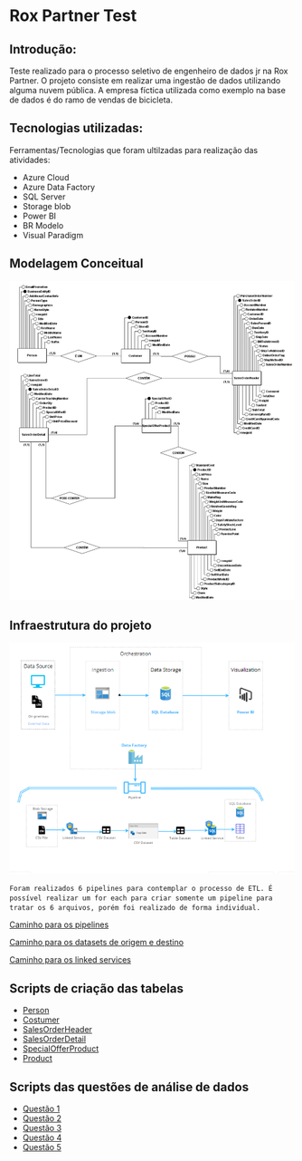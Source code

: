 # Rox Partner Test 

## Introdução:
Teste realizado para o processo seletivo de engenheiro de dados jr na Rox Partner. O projeto consiste em realizar uma ingestão de dados utilizando alguma nuvem pública. A empresa fíctica utilizada como exemplo na base de dados é do ramo de vendas de bicicleta.

## Tecnologias utilizadas:

Ferramentas/Tecnologias que foram ultilzadas para realização das atividades:

- Azure Cloud
- Azure Data Factory
- SQL Server
- Storage blob
- Power BI
- BR Modelo
- Visual Paradigm

## Modelagem Conceitual

<img width="1013" alt="Screenshot 2023-07-24 at 09 54 02" src="https://github.com/gabrielsuper/RoxPartner/blob/main/images/Modelo_Conceitual.png">

## Infraestrutura do projeto

<img width="1013" alt="Screenshot 2023-07-24 at 09 54 02" src="https://github.com/gabrielsuper/RoxPartner/blob/main/images/Arquitetura.png">

```Foram realizados 6 pipelines para contemplar o processo de ETL. É possível realizar um for each para criar somente um pipeline para tratar os 6 arquivos, porém foi realizado de forma individual.```

<p><a href="https://github.com/gabrielsuper/RoxPartner/blob/main/pipeline">Caminho para os pipelines</a></p>
<p><a href="https://github.com/gabrielsuper/RoxPartner/blob/main/dataset">Caminho para os datasets de origem e destino</a></p>
<p><a href="(https://github.com/gabrielsuper/RoxPartner/blob/main/linked_service">Caminho para os linked services</a></p>

## Scripts de criação das tabelas

- [Person](https://github.com/gabrielsuper/RoxPartner/blob/main/create_tables/create_person.sql)
- [Costumer](https://github.com/gabrielsuper/RoxPartner/blob/main/create_tables/create_customer.sql)
- [SalesOrderHeader](https://github.com/gabrielsuper/RoxPartner/blob/main/create_tables/create_sales_order_header.sql)
- [SalesOrderDetail](https://github.com/gabrielsuper/RoxPartner/blob/main/create_tables/create_sales_order_detail.sql)
- [SpecialOfferProduct](https://github.com/gabrielsuper/RoxPartner/blob/main/create_tables/create_special_offer_product.sql)
- [Product](https://github.com/gabrielsuper/RoxPartner/blob/main/create_tables/create_product.sql)

## Scripts das questões de análise de dados

- [Questão 1](https://github.com/gabrielsuper/RoxPartner/blob/main/query_questions/question_1.sql)
- [Questão 2](https://github.com/gabrielsuper/RoxPartner/blob/main/query_questions/question_2.sql)
- [Questão 3](https://github.com/gabrielsuper/RoxPartner/blob/main/query_questions/question_3.sql)
- [Questão 4](https://github.com/gabrielsuper/RoxPartner/blob/main/query_questions/question_4.sql)
- [Questão 5](https://github.com/gabrielsuper/RoxPartner/blob/main/query_questions/question_5.sql)
